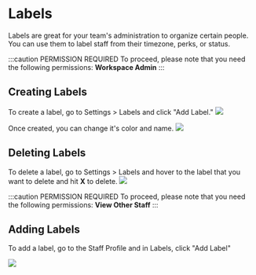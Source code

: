 # Labels
Labels are great for your team's administration to organize certain people. You can use them to label staff from their timezone, perks, or status.

:::caution PERMISSION REQUIRED
To proceed, please note that you need the following permissions: **Workspace Admin**
:::

## Creating Labels
To create a label, go to Settings > Labels and click "Add Label."
![](https://drive.hyra.io/apps/files_sharing/publicpreview/6BgefBRmAMKj7GN?x=1879&y=616&a=true&file=labels-1.png&scalingup=0)

Once created, you can change it's color and name. 
![](https://drive.hyra.io/apps/files_sharing/publicpreview/7RFyp3DKrDD8cYJ?x=1879&y=616&a=true&file=labels-2.png&scalingup=0)

## Deleting Labels
To delete a label, go to Settings > Labels and hover to the label that you want to delete and hit **X** to delete.
![](https://drive.hyra.io/apps/files_sharing/publicpreview/7WfHzZ8J4PqKgjE?x=1879&y=616&a=true&file=labels-3.png&scalingup=0)

:::caution PERMISSION REQUIRED
To proceed, please note that you need the following permissions: **View Other Staff**
:::

## Adding Labels
To add a label, go to the Staff Profile and in Labels, click "Add Label"

![](https://drive.hyra.io/apps/files_sharing/publicpreview/2i5YwY6L4Hq7736?x=1879&y=616&a=true&file=labels-4.png&scalingup=0)